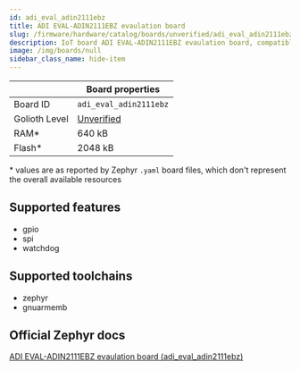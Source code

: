 ```yaml
---
id: adi_eval_adin2111ebz
title: ADI EVAL-ADIN2111EBZ evaulation board
slug: /firmware/hardware/catalog/boards/unverified/adi_eval_adin2111ebz
description: IoT board ADI EVAL-ADIN2111EBZ evaulation board, compatible with Golioth at unverified level.
image: /img/boards/null
sidebar_class_name: hide-item
---
```


[//]: # (This is an auto-generated file, do not edit! Changes to it will be lost upon re-generation)



|                | Board properties     |
| -------------  | -------------------- |
| Board ID       | `adi_eval_adin2111ebz` |
| Golioth Level  | [Unverified](/firmware/hardware#unverified-boards) |
| RAM*           | 640 kB |
| Flash*         | 2048 kB |

\* values are as reported by Zephyr `.yaml` board files, which don't represent the overall available resources



## Supported features

* gpio
* spi
* watchdog

## Supported toolchains

* zephyr
* gnuarmemb

## Official Zephyr docs

[ADI EVAL-ADIN2111EBZ evaulation board (adi_eval_adin2111ebz)](https://docs.zephyrproject.org/latest/boards/adi/eval_adin2111ebz/doc/index.html)
